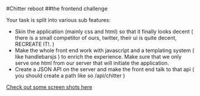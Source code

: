 #Chitter reboot
##the frontend challenge

Your task is split into various sub features:

 - Skin the application (mainly css and html) so that it finally looks decent ( there is a small competitor of ours, twitter, their ui is quite decent, RECREATE IT!. )
 - Make the whole front end work with javascript and a templating system ( like handlebarsjs ) to enrich the experience. Make sure that we only serve one html from our server that will initiate the application.
 - Create a JSON API on the server and make the front end talk to that api ( you should create a path like so /api/chitter )

[Check out some screen shots here](http://bernardmakes.blogspot.co.uk/2014/10/a-senior-moment.html)